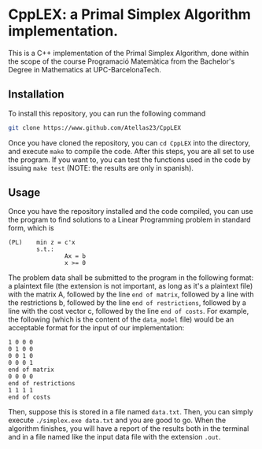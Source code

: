 # CppLEX: a Primal Simplex Algorithm implementation.

This is a C++ implementation of the Primal Simplex Algorithm, done within the scope of the course Programació Matemàtica from the Bachelor's Degree in Mathematics at UPC-BarcelonaTech.

## Installation
To install this repository, you can run the following command
```sh
git clone https://www.github.com/Atellas23/CppLEX
```
Once you have cloned the repository, you can `cd CppLEX` into the directory, and execute `make` to compile the code. After this steps, you are all set to use the program. If you want to, you can test the functions used in the code by issuing `make test` (NOTE: the results are only in spanish).

## Usage
Once you have the repository installed and the code compiled, you can use the program to find solutions to a Linear Programming problem in standard form, which is
```
(PL)    min z = c'x
        s.t.:
                Ax = b
                x >= 0
```
The problem data shall be submitted to the program in the following format: a plaintext file (the extension is not important, as long as it's a plaintext file) with the matrix A, followed by the line `end of matrix`, followed by a line with the restrictions b, followed by the line `end of restrictions`, followed by a line with the cost vector c, followed by the line `end of costs`. For example, the following (which is the content of the `data_model` file) would be an acceptable format for the input of our implementation:
```
1 0 0 0
0 1 0 0
0 0 1 0
0 0 0 1
end of matrix
0 0 0 0
end of restrictions
1 1 1 1
end of costs
```
Then, suppose this is stored in a file named `data.txt`. Then, you can simply execute `./simplex.exe data.txt` and you are good to go. When the algorithm finishes, you will have a report of the results both in the terminal and in a file named like the input data file with the extension `.out`.
